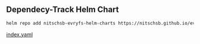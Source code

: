 ## Dependecy-Track Helm Chart


```sh
helm repo add nitschsb-evryfs-helm-charts https://nitschsb.github.io/evryfs-helm-charts/
```

[index.yaml](./index.yaml)